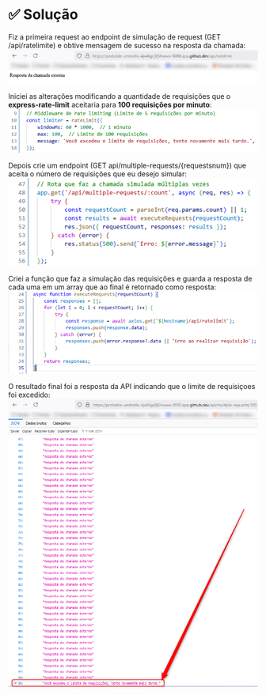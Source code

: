 # ✅ Solução

Fiz a primeira request ao endpoint de simulação de request (GET /api/ratelimite) e obtive mensagem de sucesso na resposta da chamada:
![without-rate-limit](/src/challenge-2/assets/without-rate-limit.png)

Iniciei as alterações modificando a quantidade de requisições que o **express-rate-limit** aceitaria para **100 requisições por minuto**:
![rate-limit-config](/src/challenge-2/assets/rate-limit-config.png)

Depois crie um endpoint (GET api/multiple-requests/{requestsnum}) que aceita o número de requisições que eu desejo simular:
![simulate-multiple-requests-endpoint](/src/challenge-2/assets/simulate-multiple-requests-endpoint.png)

Criei a função que faz a simulação das requisições e guarda a resposta de cada uma em um array que ao final é retornado como resposta:
![simulate-multiple-requests-function](/src/challenge-2/assets/simulate-multiple-requests-function.png)

O resultado final foi a resposta da API indicando que o limite de requisiçoes foi excedido:
![rate-limit-exceeded](/src/challenge-2/assets/rate-limit-exceeded.png)